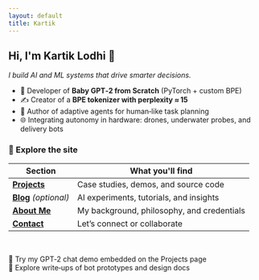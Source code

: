 ```yaml
---
layout: default
title: Kartik 
---
```


## Hi, I'm **Kartik Lodhi** 👋

_I build AI and ML systems that drive smarter decisions._

- 🚀 Developer of **Baby GPT‑2 from Scratch** (PyTorch + custom BPE)
- ✍️ Creator of a **BPE tokenizer with perplexity ≈ 15**
- 🤖 Author of adaptive agents for human‑like task planning
- 🌐 Integrating autonomy in hardware: drones, underwater probes, and delivery bots

### 🚀 Explore the site

| Section | What you'll find |
|--------|------------------|
| [**Projects**](/projects/) | Case studies, demos, and source code |
| [**Blog**](/blog/) *(optional)* | AI experiments, tutorials, and insights |
| [**About Me**](/about/) | My background, philosophy, and credentials |
| [**Contact**](/contact/) | Let’s connect or collaborate |

<br />

**🔹** Try my GPT‑2 chat demo embedded on the Projects page  
**🔹** Explore write‑ups of bot prototypes and design docs  

<!-- Note: Remove any filename or extraneous text BEFORE the first "---" -->
